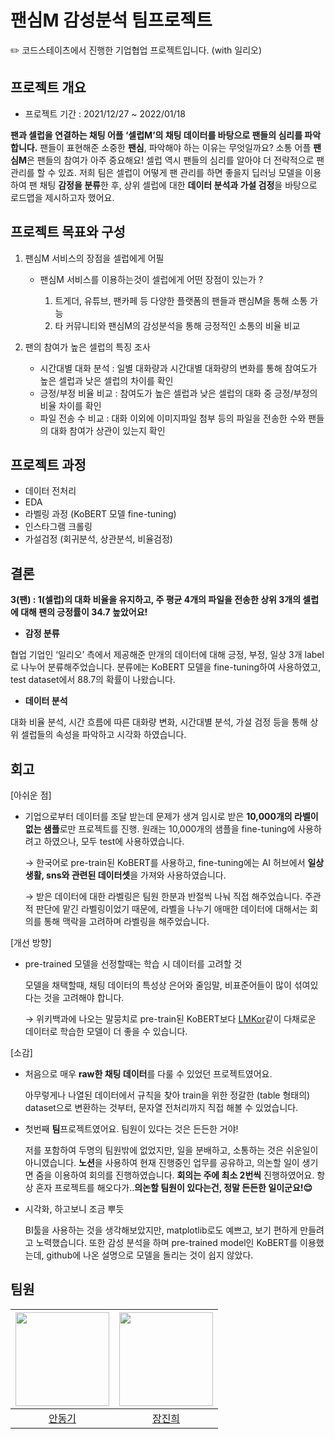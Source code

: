 # 팬심M 감성분석 팀프로젝트
✏️ 코드스테이츠에서 진행한 기업협업 프로젝트입니다. (with 일리오)

프로젝트 개요
---------------
- 프로젝트 기간 : 2021/12/27 ~ 2022/01/18

**팬과 셀럽을 연결하는 채팅 어플 ‘셀럽M’의 채팅 데이터를 바탕으로 팬들의 심리를 파악합니다.**
팬들이 표현해준 소중한 **팬심**, 파악해야 하는 이유는 무엇일까요? 소통 어플 **팬심M**은 팬들의 참여가 아주 중요해요! 셀럽 역시 팬들의 심리를 알아야 더 전략적으로 팬 관리를 할 수 있죠. 저희 팀은 셀럽이 어떻게 팬 관리를 하면 좋을지 딥러닝 모델을 이용하여 팬 채팅 **감정을 분류**한 후, 상위 셀럽에 대한 **데이터 분석과 가설 검정**을 바탕으로 로드맵을 제시하고자 했어요.

프로젝트 목표와 구성
---------------

  1) 팬심M 서비스의 장점을 셀럽에게 어필
  
      - 팬심M 서비스를 이용하는것이 셀럽에게 어떤 장점이 있는가 ?

        1. 트게더, 유튜브, 팬카페 등 다양한 플랫폼의 팬들과 팬심M을 통해 소통 가능
        2. 타 커뮤니티와 팬심M의 감성분석을 통해 긍정적인 소통의 비율 비교
        
  2) 팬의 참여가 높은 셀럽의 특징 조사
  
      - 시간대별 대화 분석 : 일별 대화량과 시간대별 대화량의 변화를 통해 참여도가 높은 셀럽과 낮은 셀럽의 차이를 확인
      - 긍정/부정 비율 비교 : 참여도가 높은 셀럽과 낮은 셀럽의 대화 중 긍정/부정의 비율 차이를 확인
      - 파일 전송 수 비교 : 대화 이외에 이미지파일 첨부 등의 파일을 전송한 수와 팬들의 대화 참여가 상관이 있는지 확인
      
프로젝트 과정
-------------------
- 데이터 전처리
- EDA
- 라벨링 과정 (KoBERT 모델 fine-tuning)
- 인스타그램 크롤링
- 가설검정 (회귀분석, 상관분석, 비율검정)


결론
--------------------
**3(팬) : 1(셀럽)의 대화 비율을 유지하고, 주 평균 4개의 파일을 전송한 상위 3개의 셀럽에 대해 팬의 긍정률이 34.7 높았어요!**

- **감정 분류**

협업 기업인 ‘일리오’ 측에서 제공해준 만개의 데이터에 대해 긍정, 부정, 일상 3개 label로 나누어 분류해주었습니다. 분류에는 KoBERT 모델을 fine-tuning하여 사용하였고, test dataset에서 88.7의 확률이 나왔습니다. 

- **데이터 분석**

대화 비율 분석, 시간 흐름에 따른 대화량 변화, 시간대별 분석, 가설 검정 등을 통해 상위 셀럽들의 속성을 파악하고 시각화 하였습니다.


회고
--------------------
[아쉬운 점]

- 기업으로부터 데이터를 조달 받는데 문제가 생겨 임시로 받은 **10,000개의 라벨이 없는 샘플**로만 프로젝트를 진행. 원래는 10,000개의 샘플을 fine-tuning에 사용하려고 하였으나, 모두 test에 사용하였습니다.
    
    → 한국어로 pre-train된 KoBERT를 사용하고, fine-tuning에는 AI 허브에서 **일상 생활, sns와 관련된 데이터셋**을 가져와 사용하였습니다. 
    
    → 받은 데이터에 대한 라벨링은 팀원 한분과 반절씩 나눠 직접 해주었습니다. 주관적 판단에 맡긴 라벨링이었기 때문에, 라벨을 나누기 애매한 데이터에 대해서는 회의를 통해 맥락을 고려하며 라벨링을 해주었습니다.
    

[개선 방향]

- pre-trained 모델을 선정할때는 학습 시 데이터를 고려할 것
    
    모델을 채택할때, 채팅 데이터의 특성상 은어와 줄임말, 비표준어들이 많이 섞여있다는 것을 고려해야 합니다.
    
    → 위키백과에 나오는 말뭉치로 pre-train된 KoBERT보다 [LMKor](https://github.com/kiyoungkim1/LMkor)같이 다채로운 데이터로 학습한 모델이 더 좋을 수 있습니다.
    

[소감]

- 처음으로 매우 **raw한 채팅 데이터**를 다룰 수 있었던 프로젝트였어요.
    
    아무렇게나 나열된 데이터에서 규칙을 찾아 train을 위한 정갈한 (table 형태의) dataset으로 변환하는 것부터, 문자열 전처리까지 직접 해볼 수 있었습니다.
    
- 첫번째 **팀**프로젝트였어요. 팀원이 있다는 것은 든든한 거야!
    
    저를 포함하여 두명의 팀원밖에 없었지만, 일을 분배하고, 소통하는 것은 쉬운일이 아니였습니다. **노션**을 사용하여 현재 진행중인 업무를 공유하고, 의논할 일이 생기면 줌을 이용하여 회의를 진행하였습니다. **회의는 주에 최소 2번씩** 진행하였어요. 항상 혼자 프로젝트를 해오다가..**의논할 팀원이 있다는건, 정말 든든한 일이군요!😌**
    
- 시각화, 하고보니 조금 뿌듯
    
    BI툴을 사용하는 것을 생각해보았지만, matplotlib로도 예쁘고, 보기 편하게 만들려고 노력했습니다.
또한 감성 분석을 하며 pre-trained model인 KoBERT를 이용했는데, github에 나온 설명으로 모델을 돌리는 것이 쉽지 않았다. 

팀원
--------------
| <img src="https://avatars.githubusercontent.com/u/86307300?v=4" width="150"> | <img src="https://avatars.githubusercontent.com/u/78654687?v=4" width="150"> |
|:--------:|:---------:|
| [안동기](https://github.com/ADGGi) | [장진희](https://github.com/zzhenxi) |
